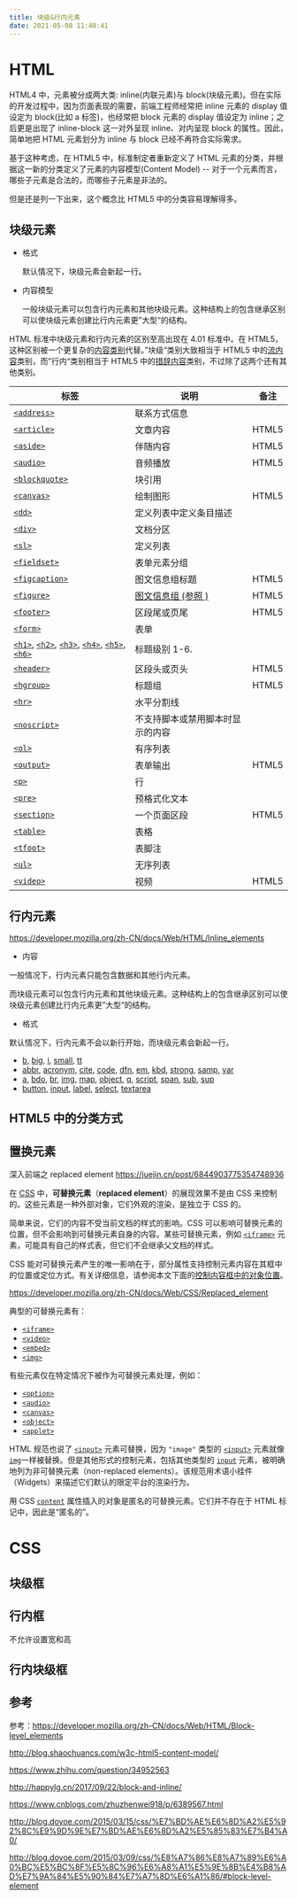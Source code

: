 ```yaml
---
title: 块级&行内元素
date: 2021-05-08 11:40:41
---
```


# HTML

HTML4 中，元素被分成两大类: inline(内联元素)与 block(块级元素)。但在实际的开发过程中，因为页面表现的需要，前端工程师经常把 inline 元素的 display 值设定为 block(比如 a 标签)，也经常把 block 元素的 display 值设定为 inline；之后更是出现了 inline-block 这一对外呈现 inline、对内呈现 block 的属性。因此，简单地把 HTML 元素划分为 inline 与 block 已经不再符合实际需求。

基于这种考虑，在 HTML5 中，标准制定者重新定义了 HTML 元素的分类，并根据这一新的分类定义了元素的内容模型(Content Model) -- 对于一个元素而言，哪些子元素是合法的，而哪些子元素是非法的。

但是还是列一下出来，这个概念比 HTML5 中的分类容易理解得多。

<!-- more -->

## 块级元素

- 格式

  默认情况下，块级元素会新起一行。

- 内容模型

  一般块级元素可以包含行内元素和其他块级元素。这种结构上的包含继承区别可以使块级元素创建比行内元素更”大型“的结构。

HTML 标准中块级元素和行内元素的区别至高出现在 4.01 标准中。在 HTML5，这种区别被一个更复杂的[内容类别](https://developer.mozilla.org/zh-CN/docs/HTML/Content_categories)代替。”块级“类别大致相当于 HTML5 中的[流内容](https://developer.mozilla.org/zh-CN/docs/HTML/Content_categories#Flow_content)类别，而”行内“类别相当于 HTML5 中的[措辞内容](https://developer.mozilla.org/zh-CN/docs/HTML/Content_categories#Phrasing_content)类别，不过除了这两个还有其他类别。

| 标签                                                                                                                                                                                                                                                                                                                                                                                                                                           | 说明                                                                                       | 备注  |
| ---------------------------------------------------------------------------------------------------------------------------------------------------------------------------------------------------------------------------------------------------------------------------------------------------------------------------------------------------------------------------------------------------------------------------------------------- | ------------------------------------------------------------------------------------------ | ----- |
| [`<address>`](https://developer.mozilla.org/zh-CN/docs/Web/HTML/Element/address)                                                                                                                                                                                                                                                                                                                                                               | 联系方式信息                                                                               |       |
| [`<article>`](https://developer.mozilla.org/zh-CN/docs/Web/HTML/Element/article)                                                                                                                                                                                                                                                                                                                                                               | 文章内容                                                                                   | HTML5 |
| [`<aside>`](https://developer.mozilla.org/zh-CN/docs/Web/HTML/Element/aside)                                                                                                                                                                                                                                                                                                                                                                   | 伴随内容                                                                                   | HTML5 |
| [`<audio>`](https://developer.mozilla.org/zh-CN/docs/Web/HTML/Element/audio)                                                                                                                                                                                                                                                                                                                                                                   | 音频播放                                                                                   | HTML5 |
| [`<blockquote>`](https://developer.mozilla.org/zh-CN/docs/Web/HTML/Element/blockquote)                                                                                                                                                                                                                                                                                                                                                         | 块引用                                                                                     |       |
| [`<canvas>`](https://developer.mozilla.org/zh-CN/docs/Web/HTML/Element/canvas)                                                                                                                                                                                                                                                                                                                                                                 | 绘制图形                                                                                   | HTML5 |
| [`<dd>`](https://developer.mozilla.org/zh-CN/docs/Web/HTML/Element/dd)                                                                                                                                                                                                                                                                                                                                                                         | 定义列表中定义条目描述                                                                     |       |
| [`<div>`](https://developer.mozilla.org/zh-CN/docs/Web/HTML/Element/div)                                                                                                                                                                                                                                                                                                                                                                       | 文档分区                                                                                   |       |
| [`<sl>`](https://developer.mozilla.org/zh-CN/docs/Web/HTML/Element/dl)                                                                                                                                                                                                                                                                                                                                                                         | 定义列表                                                                                   |       |
| [`<fieldset>`](https://developer.mozilla.org/zh-CN/docs/Web/HTML/Element/fieldset)                                                                                                                                                                                                                                                                                                                                                             | 表单元素分组                                                                               |       |
| [`<figcaption>`](https://developer.mozilla.org/zh-CN/docs/Web/HTML/Element/figcaption)                                                                                                                                                                                                                                                                                                                                                         | 图文信息组标题                                                                             | HTML5 |
| [`<figure>`](https://developer.mozilla.org/zh-CN/docs/Web/HTML/Element/figure)                                                                                                                                                                                                                                                                                                                                                                 | [图文信息组 (参照 )](https://developer.mozilla.org/zh-CN/docs/Web/HTML/Element/figcaption) | HTML5 |
| [`<footer>`](https://developer.mozilla.org/zh-CN/docs/Web/HTML/Element/footer)                                                                                                                                                                                                                                                                                                                                                                 | 区段尾或页尾                                                                               | HTML5 |
| [`<form>`](https://developer.mozilla.org/zh-CN/docs/Web/HTML/Element/form)                                                                                                                                                                                                                                                                                                                                                                     | 表单                                                                                       |       |
| [`<h1>`](https://developer.mozilla.org/zh-CN/docs/Web/HTML/Element/h1), [`<h2>`](https://developer.mozilla.org/zh-CN/docs/Web/HTML/Element/h2), [`<h3>`](https://developer.mozilla.org/zh-CN/docs/Web/HTML/Element/h3), [`<h4>`](https://developer.mozilla.org/zh-CN/docs/Web/HTML/Element/h4), [`<h5>`](https://developer.mozilla.org/zh-CN/docs/Web/HTML/Element/h5), [`<h6>`](https://developer.mozilla.org/zh-CN/docs/Web/HTML/Element/h6) | 标题级别 1-6.                                                                              |       |
| [`<header>`](https://developer.mozilla.org/zh-CN/docs/Web/HTML/Element/header)                                                                                                                                                                                                                                                                                                                                                                 | 区段头或页头                                                                               | HTML5 |
| [`<hgroup>`](https://developer.mozilla.org/zh-CN/docs/Web/HTML/Element/hgroup)                                                                                                                                                                                                                                                                                                                                                                 | 标题组                                                                                     | HTML5 |
| [`<hr>`](https://developer.mozilla.org/zh-CN/docs/Web/HTML/Element/hr)                                                                                                                                                                                                                                                                                                                                                                         | 水平分割线                                                                                 |       |
| [`<noscript>`](https://developer.mozilla.org/zh-CN/docs/Web/HTML/Element/noscript)                                                                                                                                                                                                                                                                                                                                                             | 不支持脚本或禁用脚本时显示的内容                                                           |       |
| [`<ol>`](https://developer.mozilla.org/zh-CN/docs/Web/HTML/Element/ol)                                                                                                                                                                                                                                                                                                                                                                         | 有序列表                                                                                   |       |
| [`<output>`](https://developer.mozilla.org/zh-CN/docs/Web/HTML/Element/output)                                                                                                                                                                                                                                                                                                                                                                 | 表单输出                                                                                   | HTML5 |
| [`<p>`](https://developer.mozilla.org/zh-CN/docs/Web/HTML/Element/p)                                                                                                                                                                                                                                                                                                                                                                           | 行                                                                                         |       |
| [`<pre>`](https://developer.mozilla.org/zh-CN/docs/Web/HTML/Element/pre)                                                                                                                                                                                                                                                                                                                                                                       | 预格式化文本                                                                               |       |
| [`<section>`](https://developer.mozilla.org/zh-CN/docs/Web/HTML/Element/section)                                                                                                                                                                                                                                                                                                                                                               | 一个页面区段                                                                               | HTML5 |
| [`<table>`](https://developer.mozilla.org/zh-CN/docs/Web/HTML/Element/table)                                                                                                                                                                                                                                                                                                                                                                   | 表格                                                                                       |       |
| [`<tfoot>`](https://developer.mozilla.org/zh-CN/docs/Web/HTML/Element/tfoot)                                                                                                                                                                                                                                                                                                                                                                   | 表脚注                                                                                     |       |
| [`<ul>`](https://developer.mozilla.org/zh-CN/docs/Web/HTML/Element/ul)                                                                                                                                                                                                                                                                                                                                                                         | 无序列表                                                                                   |       |
| [`<video>`](https://developer.mozilla.org/zh-CN/docs/Web/HTML/Element/video)                                                                                                                                                                                                                                                                                                                                                                   | 视频                                                                                       | HTML5 |

## 行内元素

https://developer.mozilla.org/zh-CN/docs/Web/HTML/Inline_elements

- 内容

一般情况下，行内元素只能包含数据和其他行内元素。

而块级元素可以包含行内元素和其他块级元素。这种结构上的包含继承区别可以使块级元素创建比行内元素更”大型“的结构。

- 格式

默认情况下，行内元素不会以新行开始，而块级元素会新起一行。

- [b](https://developer.mozilla.org/zh-CN/docs/Web/HTML/Element/b), [big](https://developer.mozilla.org/zh-CN/docs/Web/HTML/Element/big), [i](https://developer.mozilla.org/zh-CN/docs/Web/HTML/Element/i), [small](https://developer.mozilla.org/zh-CN/docs/Web/HTML/Element/small), [tt](https://developer.mozilla.org/zh-CN/docs/Web/HTML/Element/tt)
- [abbr](https://developer.mozilla.org/zh-CN/docs/Web/HTML/Element/abbr), [acronym](https://developer.mozilla.org/zh-CN/docs/Web/HTML/Element/acronym), [cite](https://developer.mozilla.org/zh-CN/docs/Web/HTML/Element/cite), [code](https://developer.mozilla.org/zh-CN/docs/Web/HTML/Element/code), [dfn](https://developer.mozilla.org/zh-CN/docs/Web/HTML/Element/dfn), [em](https://developer.mozilla.org/zh-CN/docs/Web/HTML/Element/em), [kbd](https://developer.mozilla.org/zh-CN/docs/Web/HTML/Element/kbd), [strong](https://developer.mozilla.org/zh-CN/docs/Web/HTML/Element/strong), [samp](https://developer.mozilla.org/zh-CN/docs/Web/HTML/Element/samp), [var](https://developer.mozilla.org/zh-CN/docs/Web/HTML/Element/var)
- [a](https://developer.mozilla.org/zh-CN/docs/Web/HTML/Element/a), [bdo](https://developer.mozilla.org/zh-CN/docs/Web/HTML/Element/bdo), [br](https://developer.mozilla.org/zh-CN/docs/Web/HTML/Element/br), [img](https://developer.mozilla.org/zh-CN/docs/Web/HTML/Element/img), [map](https://developer.mozilla.org/zh-CN/docs/Web/HTML/Element/map), [object](https://developer.mozilla.org/zh-CN/docs/Web/HTML/Element/object), [q](https://developer.mozilla.org/zh-CN/docs/Web/HTML/Element/q), [script](https://developer.mozilla.org/zh-CN/docs/Web/HTML/Element/script), [span](https://developer.mozilla.org/zh-CN/docs/Web/HTML/Element/span), [sub](https://developer.mozilla.org/zh-CN/docs/Web/HTML/Element/sub), [sup](https://developer.mozilla.org/zh-CN/docs/Web/HTML/Element/sup)
- [button](https://developer.mozilla.org/zh-CN/docs/Web/HTML/Element/button), [input](https://developer.mozilla.org/zh-CN/docs/Web/HTML/Element/Input), [label](https://developer.mozilla.org/zh-CN/docs/Web/HTML/Element/label), [select](https://developer.mozilla.org/zh-CN/docs/Web/HTML/Element/select), [textarea](https://developer.mozilla.org/zh-CN/docs/Web/HTML/Element/textarea)

## HTML5 中的分类方式

## 置换元素

深入前端之 replaced element https://juejin.cn/post/6844903775354748936

在 [CSS](https://developer.mozilla.org/zh-CN/docs/Web/CSS) 中，**可替换元素**（**replaced element**）的展现效果不是由 CSS 来控制的。这些元素是一种外部对象，它们外观的渲染，是独立于 CSS 的。

简单来说，它们的内容不受当前文档的样式的影响。CSS 可以影响可替换元素的位置，但不会影响到可替换元素自身的内容。某些可替换元素，例如 [`<iframe>`](https://developer.mozilla.org/zh-CN/docs/Web/HTML/Element/iframe) 元素，可能具有自己的样式表，但它们不会继承父文档的样式。

CSS 能对可替换元素产生的唯一影响在于，部分属性支持控制元素内容在其框中的位置或定位方式。有关详细信息，请参阅本文下面的[控制内容框中的对象位置](https://developer.mozilla.org/zh-CN/docs/Web/CSS/Replaced_element#控制内容框中的对象位置)。

https://developer.mozilla.org/zh-CN/docs/Web/CSS/Replaced_element

典型的可替换元素有：

- [`<iframe>`](https://developer.mozilla.org/zh-CN/docs/Web/HTML/Element/iframe)
- [`<video>`](https://developer.mozilla.org/zh-CN/docs/Web/HTML/Element/video)
- [`<embed>`](https://developer.mozilla.org/zh-CN/docs/Web/HTML/Element/embed)
- [`<img>`](https://developer.mozilla.org/zh-CN/docs/Web/HTML/Element/img)

有些元素仅在特定情况下被作为可替换元素处理，例如：

- [`<option>`](https://developer.mozilla.org/zh-CN/docs/Web/HTML/Element/option)
- [`<audio>`](https://developer.mozilla.org/zh-CN/docs/Web/HTML/Element/audio)
- [`<canvas>`](https://developer.mozilla.org/zh-CN/docs/Web/HTML/Element/canvas)
- [`<object>`](https://developer.mozilla.org/zh-CN/docs/Web/HTML/Element/object)
- [`<applet>`](https://developer.mozilla.org/zh-CN/docs/Web/HTML/Element/applet)

HTML 规范也说了 [`<input>`](https://developer.mozilla.org/zh-CN/docs/Web/HTML/Element/Input) 元素可替换，因为 `"image"` 类型的 [`<input>`](https://developer.mozilla.org/zh-CN/docs/Web/HTML/Element/Input) 元素就像[`img`](https://developer.mozilla.org/zh-CN/docs/Web/HTML/Element/img)一样被替换。但是其他形式的控制元素，包括其他类型的 [`input`](https://developer.mozilla.org/zh-CN/docs/Web/HTML/Element/Input) 元素，被明确地列为非可替换元素（non-replaced elements）。该规范用术语小挂件（Widgets）来描述它们默认的限定平台的渲染行为。

用 CSS [`content`](https://developer.mozilla.org/zh-CN/docs/Web/CSS/content) 属性插入的对象是匿名的可替换元素。它们并不存在于 HTML 标记中，因此是“匿名的”。

# CSS

## 块级框

## 行内框

不允许设置宽和高

## 行内块级框

## 参考

参考：https://developer.mozilla.org/zh-CN/docs/Web/HTML/Block-level_elements

http://blog.shaochuancs.com/w3c-html5-content-model/

https://www.zhihu.com/question/34952563

http://happylg.cn/2017/09/22/block-and-inline/

https://www.cnblogs.com/zhuzhenwei918/p/6389567.html

http://blog.doyoe.com/2015/03/15/css/%E7%BD%AE%E6%8D%A2%E5%92%8C%E9%9D%9E%E7%BD%AE%E6%8D%A2%E5%85%83%E7%B4%A0/

http://blog.doyoe.com/2015/03/09/css/%E8%A7%86%E8%A7%89%E6%A0%BC%E5%BC%8F%E5%8C%96%E6%A8%A1%E5%9E%8B%E4%B8%AD%E7%9A%84%E5%90%84%E7%A7%8D%E6%A1%86/#block-level-element
